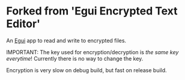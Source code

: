 # Forked from 'Egui Encrypted Text Editor'

An [Egui](https://crates.io/crates/egui) app to read and write to encrypted files.

IMPORTANT: The key used for encryption/decryption is *the same key everytime*! Currently there is no way to change the key.

Encryption is very slow on debug build, but fast on release build.
